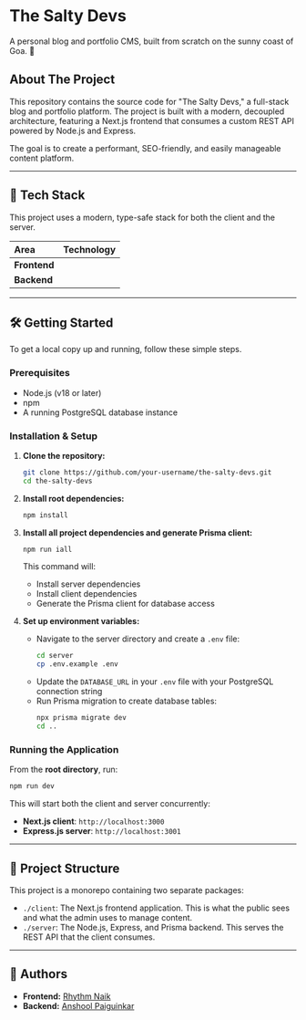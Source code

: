 
# The Salty Devs

A personal blog and portfolio CMS, built from scratch on the sunny coast of Goa. 🌴

## About The Project

This repository contains the source code for "The Salty Devs," a full-stack blog and portfolio platform. The project is built with a modern, decoupled architecture, featuring a Next.js frontend that consumes a custom REST API powered by Node.js and Express.

The goal is to create a performant, SEO-friendly, and easily manageable content platform.

-----

## 🚀 Tech Stack

This project uses a modern, type-safe stack for both the client and the server.

| Area      | Technology                                                                                                                                      |
| :-------- | :---------------------------------------------------------------------------------------------------------------------------------------------- |
| **Frontend** |     |
| **Backend** |     |

-----

## 🛠️ Getting Started

To get a local copy up and running, follow these simple steps.

### Prerequisites

  * Node.js (v18 or later)
  * npm
  * A running PostgreSQL database instance

### Installation & Setup

1.  **Clone the repository:**

    ```sh
    git clone https://github.com/your-username/the-salty-devs.git
    cd the-salty-devs
    ```

2.  **Install root dependencies:**
    ```sh
    npm install
    ```

3.  **Install all project dependencies and generate Prisma client:**
    ```sh
    npm run iall
    ```
    This command will:
    - Install server dependencies
    - Install client dependencies
    - Generate the Prisma client for database access

4.  **Set up environment variables:**
    - Navigate to the server directory and create a `.env` file:
      ```sh
      cd server
      cp .env.example .env
      ```
    - Update the `DATABASE_URL` in your `.env` file with your PostgreSQL connection string
    - Run Prisma migration to create database tables:
      ```sh
      npx prisma migrate dev
      cd ..
      ```

### Running the Application

From the **root directory**, run:

```sh
npm run dev
```

This will start both the client and server concurrently:
- **Next.js client**: `http://localhost:3000`
- **Express.js server**: `http://localhost:3001`

-----

## 📁 Project Structure

This project is a monorepo containing two separate packages:

  * `./client`: The Next.js frontend application. This is what the public sees and what the admin uses to manage content.
  * `./server`: The Node.js, Express, and Prisma backend. This serves the REST API that the client consumes.

-----

## 👥 Authors

  * **Frontend:** [Rhythm Naik](https://github.com/Rhythmstay4u)
  * **Backend:** [Anshool Paiguinkar](https://github.com/AnshoolPaiguinkar21)